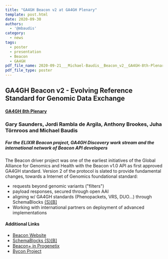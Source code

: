 ```yaml
---
title: "GA4GH Beacon v2 at GA4GH Plenary"
template: post.html
date: 2020-09-30
authors:
  - '@mbaudis'
category:
  - news
tags:
  - poster
  - presentation
  - Beacon
  - GA4GH
pdf_file_name: 2020-09-21___Michael-Baudis__Beacon_v2__GA4GH-8th-Plenary-poster.pdf
pdf_file_type: poster
---
```


## GA4GH Beacon v2 - Evolving Reference Standard for Genomic Data Exchange
#### [GA4GH 8th Plenary](https://broadinstitute.swoogo.com/ga4gh-8th-plenary/455678)
### Gary Saunders, Jordi Rambla de Argila, Anthony Brookes, Juha Törnroos and Michael Baudis
##### For the ELIXIR Beacon project, GA4GH Discovery work stream and the international network of Beacon API developers

The Beacon driver project was one of the earliest initiatives of the Global Alliance for Genomics and Health with the Beacon v1.0 API as first approved GA4GH standard.
Version 2 of the protocol is slated to provide fundamental changes, towards a Internet of Genomics foundational standard:
<!--more-->
* requests beyond genomic variants ("filters")
* payload responses, secured through open AAI
* aligning w/ GA4GH standards (Phenopackets, VRS, DUO...) through SchemaBlocks [{S}[B]](https://schemablocks.org)
* Working with international partners on deployment of advanced implementations

#### Additional Links

* [Beacon Website](https://genomebeacons.org)
* [SchemaBlocks {S}[B]](https://schemablocks.org)
* [Beacon+ in Progenetix](https://beaconplus.progenetix.org/)
* [Bycon Project](https://github.com/progenetix/bycon)
